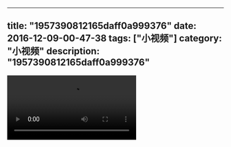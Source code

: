 
---
title: "1957390812165daff0a999376"
date: 2016-12-09-00-47-38
tags: ["小视频"]
category: "小视频"
description: "1957390812165daff0a999376"
---
<video src="http://ohtsqip0g.bkt.clouddn.com/1957390812165daff0a999376.mp4" controls="controls"></video>
